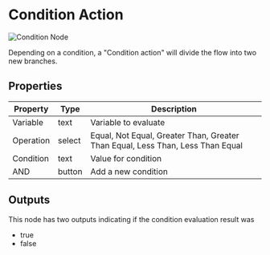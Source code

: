 # Condition Action

![Condition Node](assets/condition-node.png)

Depending on a condition, a "Condition action" will divide the flow into two new branches.

## Properties

| Property | Type   | Description                       |
| -------- | ------ | --------------------------------- |
| Variable    | text | Variable to evaluate |
| Operation     | select | Equal, Not Equal, Greater Than, Greater Than Equal, Less Than, Less Than Equal |
| Condition     | text | Value for condition |
| AND     | button | Add a new condition |

## Outputs

This node has two outputs indicating if the condition evaluation result was

- true
- false